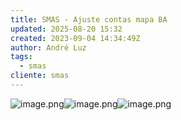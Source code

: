 ```yaml
---
title: SMAS - Ajuste contas mapa BA
updated: 2025-08-20 15:32
created: 2023-09-04 14:34:49Z
author: André Luz
tags:
  - smas
cliente: smas
---
```


![image.png](image-60.png)![image.png](image-62.png)![image.png](image-61.png)